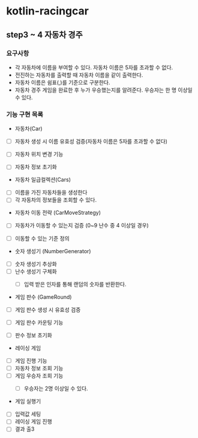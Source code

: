 # kotlin-racingcar

## step3 ~ 4 자동차 경주

### 요구사항
- 각 자동차에 이름을 부여할 수 있다. 자동차 이름은 5자를 초과할 수 없다.
- 전진하는 자동차를 출력할 때 자동차 이름을 같이 출력한다.
- 자동차 이름은 쉼표(,)를 기준으로 구분한다.
- 자동차 경주 게임을 완료한 후 누가 우승했는지를 알려준다. 우승자는 한 명 이상일 수 있다.


### 기능 구현 목록
- 자동차(Car)
- [ ] 자동차 생성 시 이름 유효성 검증(자동차 이름은 5자를 초과할 수 없다)
- [ ] 자동차 위치 변경 기능
- [ ] 자동차 정보 초기화


- 자동차 일급컬렉션(Cars)
- [ ] 이름을 가진 자동차들을 생성한다
- [ ] 각 자동차의 정보들을 조회할 수 있다.

- 자동차 이동 전략 (CarMoveStrategy)
- [ ] 자동차가 이동할 수 있는지 검증 (0~9 난수 중 4 이상일 경우)
- [ ] 이동할 수 있는 기준 정의


- 숫자 생성기 (NumberGenerator)
- [ ] 숫자 생성기 추상화
- [ ] 난수 생성기 구체화
  - [ ] 입력 받은 인자를 통해 랜덤의 숫자를 반환한다.


- 게임 판수 (GameRound)
- [ ] 게임 판수 생성 시 유효성 검증
- [ ] 게임 판수 카운팅 기능
- [ ] 판수 정보 초기화


- 레이싱 게임  
- [ ] 게임 진행 기능
- [ ] 자동차 정보 조회 기능
- [ ] 게임 우승자 조회 기능
  - [ ] 우승자는 2명 이상일 수 있다.


- 게임 실행기
- [ ] 입력값 세팅
- [ ] 레이싱 게임 진행
- [ ] 결과 출3
